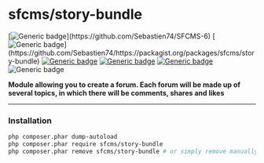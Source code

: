 # sfcms/story-bundle

[![Generic badge](https://img.shields.io/badge/Sfcms-v.7-purple.svg?style=flat-square&color=rgba(120,5,120))](https://github.com/Sebastien74/SFCMS-6)
[![Generic badge](https://img.shields.io/badge/Version-1-green.svg?style=flat-square&color=rgba(29,153,91,.7))](https://github.com/Sebastien74/https://packagist.org/packages/sfcms/story-bundle)
[![Generic badge](https://img.shields.io/badge/License-MIT-blue.svg?style=flat-square)](https://github.com/Sebastien74/MIT-LICENSE/blob/main/LICENSE.md)
[![Generic badge](https://img.shields.io/badge/Author-Sébastien%20FOURNIER-blue.svg?style=flat-square)](https://github.com/Sebastien74)
[![Generic badge](https://img.shields.io/badge/Contributor-1-blue.svg?style=flat-square)](https://github.com/Sebastien74)
![Generic badge](https://img.shields.io/badge/PHP-8.3-red.svg?style=flat-square)

**Module allowing you to create a forum. Each forum will be made up of several topics, in which there will be comments, shares and likes**

---

### Installation

```bash
php composer.phar dump-autoload
php composer.phar require sfcms/story-bundle
php composer.phar remove sfcms/story-bundle # or simply remove manually sfcms/story-bundle row in composer.json
```